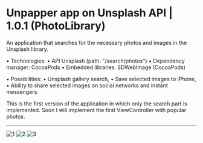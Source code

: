 # Unpapper app on Unsplash API | 1.0.1 (PhotoLibrary)

An application that searches for the necessary photos and images in the Unsplash library.


• Technologies:
• API Unsplash (path: "/search/photos")
• Dependency manager: CocoaPods
• Embedded libraries: SDWebImage (CocoaPods)


• Possibilities:
• Unsplash gallery search,
• Save selected images to iPhone,
• Ability to share selected images on social networks and instant messengers.


This is the first version of the application in which only the search part is implemented. Soon I will implement the first ViewController with popular photos.


--------------------------------------------------------------------------------------------------------------------------------------------------------------
![1](https://github.com/noiiberg/unpapperPhotoLibrary/assets/110635394/2bddd56f-f5c0-4398-b7bb-35461d1ea17e)
![2](https://github.com/noiiberg/unpapperPhotoLibrary/assets/110635394/5324316a-c1f7-40b1-93e8-8859d2054dc2)
![3](https://github.com/noiiberg/unpapperPhotoLibrary/assets/110635394/f99e3250-64f0-4a7a-83c4-a5bdc04bdbed)
